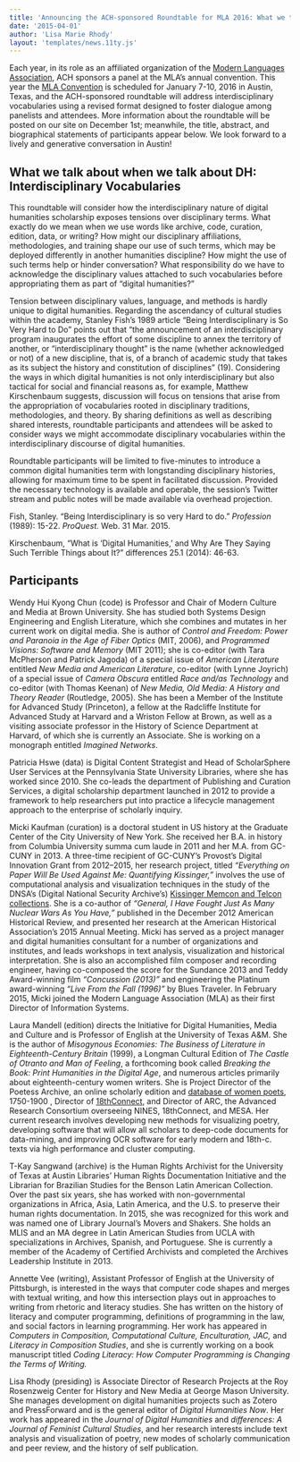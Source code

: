 ```yaml
---
title: 'Announcing the ACH-sponsored Roundtable for MLA 2016: What we talk about when we talk about DH'
date: '2015-04-01'
author: 'Lisa Marie Rhody'
layout: 'templates/news.11ty.js'
---
```

Each year, in its role as an affiliated organization of the [Modern Languages Association](http://mla.org), ACH sponsors a panel at the MLA’s annual convention. This year the [MLA Convention](https://www.mla.org/convention) is scheduled for January 7-10, 2016 in Austin, Texas, and the ACH-sponsored roundtable will address interdisciplinary vocabularies using a revised format designed to foster dialogue among panelists and attendees. More information about the roundtable will be posted on our site on December 1st; meanwhile, the title, abstract, and biographical statements of participants appear below. We look forward to a lively and generative conversation in Austin!

## What we talk about when we talk about DH: Interdisciplinary Vocabularies

This roundtable will consider how the interdisciplinary nature of digital humanities scholarship exposes tensions over disciplinary terms. What exactly do we mean when we use words like archive, code, curation, edition, data, or writing? How might our disciplinary affiliations, methodologies, and training shape our use of such terms, which may be deployed differently in another humanities discipline? How might the use of such terms help or hinder conversation? What responsibility do we have to acknowledge the disciplinary values attached to such vocabularies before appropriating them as part of “digital humanities?”

Tension between disciplinary values, language, and methods is hardly unique to digital humanities. Regarding the ascendancy of cultural studies within the academy, Stanley Fish’s 1989 article “Being Interdisciplinary is So Very Hard to Do” points out that “the announcement of an interdisciplinary program inaugurates the effort of some discipline to annex the territory of another, or “interdisciplinary thought” is the name (whether acknowledged or not) of a new discipline, that is, of a branch of academic study that takes as its subject the history and constitution of disciplines” (19). Considering the ways in which digital humanities is not only interdisciplinary but also tactical for social and financial reasons as, for example, Matthew Kirschenbaum suggests, discussion will focus on tensions that arise from the appropriation of vocabularies rooted in disciplinary traditions, methodologies, and theory. By sharing definitions as well as describing shared interests, roundtable participants and attendees will be asked to consider ways we might accommodate disciplinary vocabularies within the interdisciplinary discourse of digital humanities.

Roundtable participants will be limited to five-minutes to introduce a common digital humanities term with longstanding disciplinary histories, allowing for maximum time to be spent in facilitated discussion. Provided the necessary technology is available and operable, the session’s Twitter stream and public notes will be made available via overhead projection.

Fish, Stanley. “Being Interdisciplinary is so very Hard to do.” *Profession* (1989): 15-22. *ProQuest.* Web. 31 Mar. 2015.

Kirschenbaum, “What is ‘Digital Humanities,’ and Why Are They Saying Such Terrible Things about It?” differences 25.1 (2014): 46-63.

## Participants

Wendy Hui Kyong Chun (code) is Professor and Chair of Modern Culture and Media at Brown University. She has studied both Systems Design Engineering and English Literature, which she combines and mutates in her current work on digital media. She is author of *Control and Freedom: Power and Paranoia in the Age of Fiber Optics* (MIT, 2006), and *Programmed Visions: Software and Memory* (MIT 2011); she is co-editor (with Tara McPherson and Patrick Jagoda) of a special issue of *American Literature* entitled *New Media and American Literature*, co-editor (with Lynne Joyrich) of a special issue of *Camera Obscura* entitled *Race and/as Technology* and co-editor (with Thomas Keenan) of *New Media, Old Media: A History and Theory Reader* (Routledge, 2005). She has been a Member of the Institute for Advanced Study (Princeton), a fellow at the Radcliffe Institute for Advanced Study at Harvard and a Wriston Fellow at Brown, as well as a visiting associate professor in the History of Science Department at Harvard, of which she is currently an Associate. She is working on a monograph entitled *Imagined Networks*.

Patricia Hswe (data) is Digital Content Strategist and Head of ScholarSphere User Services at the Pennsylvania State University Libraries, where she has worked since 2010. She co-leads the department of Publishing and Curation Services, a digital scholarship department launched in 2012 to provide a framework to help researchers put into practice a lifecycle management approach to the enterprise of scholarly inquiry.

Micki Kaufman (curation) is a doctoral student in US history at the Graduate Center of the City University of New York. She received her B.A. in history from Columbia University summa cum laude in 2011 and her M.A. from GC-CUNY in 2013. A three-time recipient of GC-CUNY’s Provost’s Digital Innovation Grant from 2012–2015, her research project, titled *“Everything on Paper Will Be Used Against Me: Quantifying Kissinger,”* involves the use of computational analysis and visualization techniques in the study of the DNSA’s (Digital National Security Archive’s) [Kissinger Memcon and Telcon collections](http://www.quantifyingkissinger.com/). She is a co-author of *“General, I Have Fought Just As Many Nuclear Wars As You Have,”* published in the December 2012 American Historical Review, and presented her research at the American Historical Association’s 2015 Annual Meeting. Micki has served as a project manager and digital humanities consultant for a number of organizations and institutes, and leads workshops in text analysis, visualization and historical interpretation. She is also an accomplished film composer and recording engineer, having co-composed the score for the Sundance 2013 and Teddy Award-winning film *“Concussion (2013)”* and engineering the Platinum award-winning *“Live From the Fall (1996)”* by Blues Traveler. In February 2015, Micki joined the Modern Language Association (MLA) as their first Director of Information Systems.

Laura Mandell (edition) directs the Initiative for Digital Humanities, Media and Culture and is Professor of English at the University of Texas A&amp;M. She is the author of *Misogynous Economies: The Business of Literature in Eighteenth-Century Britain* (1999), a Longman Cultural Edition of *The Castle of Otranto and Man of Feeling*, a forthcoming book called *Breaking the Book: Print Humanities in the Digital Age*, and numerous articles primarily about eighteenth-century women writers. She is Project Director of the Poetess Archive, an online scholarly edition and [database of women poets](http://poetessarchive.org/), 1750-1900 , Director of [18thConnect](http://www.18thconnect.org/), and Director of ARC, the Advanced Research Consortium overseeing NINES, 18thConnect, and MESA. Her current research involves developing new methods for visualizing poetry, developing software that will allow all scholars to deep-code documents for data-mining, and improving OCR software for early modern and 18th-c. texts via high performance and cluster computing.

T-Kay Sangwand (archive) is the Human Rights Archivist for the University of Texas at Austin Libraries’ Human Rights Documentation Initiative and the Librarian for Brazilian Studies for the Benson Latin American Collection. Over the past six years, she has worked with non-governmental organizations in Africa, Asia, Latin America, and the U.S. to preserve their human rights documentation. In 2015, she was recognized for this work and was named one of Library Journal’s Movers and Shakers. She holds an MLIS and an MA degree in Latin American Studies from UCLA with specializations in Archives, Spanish, and Portuguese. She is currently a member of the Academy of Certified Archivists and completed the Archives Leadership Institute in 2013.

Annette Vee (writing), Assistant Professor of English at the University of Pittsburgh, is interested in the ways that computer code shapes and merges with textual writing, and how this intersection plays out in approaches to writing from rhetoric and literacy studies. She has written on the history of literacy and computer programming, definitions of programming in the law, and social factors in learning programming. Her work has appeared in *Computers in Composition, Computational Culture, Enculturation, JAC,* and *Literacy in Composition Studies*, and she is currently working on a book manuscript titled *Coding Literacy: How Computer Programming is Changing the Terms of Writing.*

Lisa Rhody (presiding) is Associate Director of Research Projects at the Roy Rosenzweig Center for History and New Media at George Mason University. She manages development on digital humanities projects such as Zotero and PressForward and is the general editor of *Digital Humanities Now*. Her work has appeared in the *Journal of Digital Humanities* and *differences: A Journal of Feminist Cultural Studies*, and her research interests include text analysis and visualization of poetry, new modes of scholarly communication and peer review, and the history of self publication.
